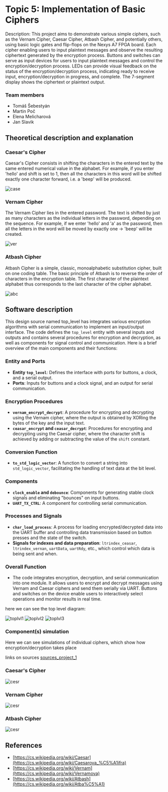 # Topic 5: Implementation of Basic Ciphers

Description: This project aims to demonstrate various simple ciphers, such as the Vernam Cipher, Caesar Cipher, Atbash Cipher, and potentially others, using basic logic gates and flip-flops on the Nexys A7 FPGA board. Each cipher enabling users to input plaintext messages and observe the resulting ciphertext generated by the encryption process. Buttons and switches can serve as input devices for users to input plaintext messages and control the encryption/decryption process. LEDs can provide visual feedback on the status of the encryption/decryption process, indicating ready to receive input, encryption/decryption in progress, and complete. The 7-segment display shows the ciphertext or plaintext output.

### Team members
* Tomáš Šebestyán
* Martin Poč
* Elena Melicharová
* Jan Slavik

## Theoretical description and explanation


### Caesar's Cipher 

Caesar's Cipher consists in shifting the characters in the entered text by the same entered numerical value in the alphabet. For example, if you enter 'hello' and shift is set to 1, then all the characters in this word will be shifted exactly one character forward, i.e. a 'beep' will be produced.

![case](https://github.com/Keshaay/Project/blob/main/.PNG/ces.png)

### Vernam Cipher

The Vernam Cipher lies in the entered password. The text is shifted by just as many characters as the individual letters in the password, depending on the sequence. For example, if we enter 'hello' and 'a' as the password, then all the letters in the word will be moved by exactly one -> 'beep' will be created.

![ver](https://github.com/Keshaay/Project/blob/main/.PNG/ver.png)

### Atbash Cipher

Atbash Cipher is a simple, classic, monoalphabetic substitution cipher, built on one coding table. The basic principle of Atbash is to reverse the order of characters in the encryption table. The first character of the plaintext alphabet thus corresponds to the last character of the cipher alphabet.

![abc](https://github.com/Keshaay/Project/blob/main/.PNG/atbash_abeceda.png)

## Software description

This design source named top_level has integrates various encryption algorithms with serial communication to implement an input/output interface. The code defines the `top_level` entity with several inputs and outputs and contains several procedures for encryption and decryption, as well as components for signal control and communication. Here is a brief overview of the main components and their functions:

### Entity and Ports
- **Entity `top_level`**: Defines the interface with ports for buttons, a clock, and a serial output.
- **Ports**: Inputs for buttons and a clock signal, and an output for serial communication.

### Encryption Procedures
- **`vernam_encrypt_decrypt`**: A procedure for encrypting and decrypting using the Vernam cipher, where the output is obtained by XORing the bytes of the key and the input text.
- **`ceasar_encrypt` and `ceasar_decrypt`**: Procedures for encrypting and decrypting using the Caesar cipher, where the character shift is achieved by adding or subtracting the value of the `shift` constant.

### Conversion Function
- **`to_std_logic_vector`**: A function to convert a string into `std_logic_vector`, facilitating the handling of text data at the bit level.

### Components
- **`clock_enable` and `debounce`**: Components for generating stable clock signals and eliminating "bounces" on input buttons.
- **`UART_TX_CTRL`**: A component for controlling serial communication.

### Processes and Signals
- **`char_load_process`**: A process for loading encrypted/decrypted data into the UART buffer and controlling data transmission based on button presses and the state of the switch.
- **Signals for indexes and data preparation**: `ltrindex_ceasar`, `ltrindex_vernan`, `uartData`, `uartRdy`, etc., which control which data is being sent and when.

### Overall Function
- The code integrates encryption, decryption, and serial communication into one module. It allows users to encrypt and decrypt messages using Vernam and Caesar ciphers and send them serially via UART. Buttons and switches on the device enable users to interactively select operations and monitor results in real time.

here we can see the top level diagram:

![toplvl1](https://github.com/Keshaay/Project/blob/main/.PNG/toplevel_1.png)
![toplvl2](https://github.com/Keshaay/Project/blob/main/.PNG/toplevel_2.png)
![toplvl3](https://github.com/Keshaay/Project/blob/main/.PNG/toplevel_3.png)

### Component(s) simulation

Here we can see simulations of individual ciphers, which show how encryption/decryption takes place

links on sources [sources_project_1](https://github.com/Keshaay/Project/tree/main/project_1/project_1.srcs/sources_1/new)


### Caesar's Cipher 

![cesr](https://github.com/Keshaay/Project/blob/main/.PNG/cesar.png)
### Vernam Cipher

![cesr](https://github.com/Keshaay/Project/blob/main/.PNG/vernam.png)
### Atbash Cipher

![cesr](https://github.com/Keshaay/Project/blob/main/.PNG/atbash.png)



## References

* [https://cs.wikipedia.org/wiki/Caesar](https://cs.wikipedia.org/wiki/Caesarova_%C5%A1ifra)
* [https://cs.wikipedia.org/wiki/Vernam](https://cs.wikipedia.org/wiki/Vernamova)
* [https://cs.wikipedia.org/wiki/Atbash](https://cs.wikipedia.org/wiki/Atba%C5%A1)
